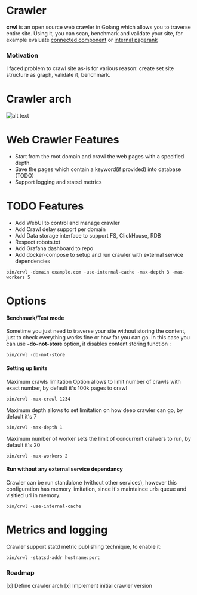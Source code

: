 <h1>Crawler</h1>

**crwl** is an open source web crawler in Golang which allows you to traverse entire site. Using it, you can scan, benchmark and validate your site, for example evaluate [connected component](https://en.wikipedia.org/wiki/Component_(graph_theory)) or [internal pagerank](https://en.wikipedia.org/wiki/PageRank)

### Motivation
I faced problem to crawl site as-is for various reason: create set site structure as graph, validate it, benchmark.

# Crawler arch
![alt text](https://github.com/bp72/crwl/blob/feature/update-readme-to-provide-more-context/crawler-arc.png?raw=true)


# Web Crawler Features
- Start from the root domain and crawl the web pages with a specified depth.
- Save the pages which contain a keyword(if provided) into database (TODO)
- Support logging and statsd metrics

# TODO Features
- Add WebUI to control and manage crawler
- Add Crawl delay support per domain
- Add Data storage interface to support FS, ClickHouse, RDB
- Respect robots.txt
- Add Grafana dashboard to repo
- Add docker-compose to setup and run crawler with external service dependencies 


```
bin/crwl -domain example.com -use-internal-cache -max-depth 3 -max-workers 5
```

# Options

#### Benchmark/Test mode
Sometime you just need to traverse your site without storing the content, just to check everything works fine or how far you can go. In this case you can use **-do-not-store** option, it disables content storing function :
```
bin/crwl -do-not-store
```

#### Setting up limits

Maximum crawls limitation
Option allows to limit number of crawls with exact number, by default it's 100k pages to crawl
```
bin/crwl -max-crawl 1234
```

Maximum depth allows to set limitation on how deep crawler can go, by default it's 7
```
bin/crwl -max-depth 1
```

Maximum number of worker sets the limit of concurrent cralwers to run, by default it's 20
```
bin/crwl -max-workers 2
```

#### Run without any external service dependancy
Crawler can be run standalone (without other services), however this configuration has memory limitation, since it's maintaince urls queue and visitied url in memory.
```
bin/crwl -use-internal-cache
```

# Metrics and logging
Crawler support statd metric publishing technique, to enable it:
```
bin/crwl -statsd-addr hostname:port
```

### Roadmap
[x] Define crawler arch
[x] Implement initial crawler version

